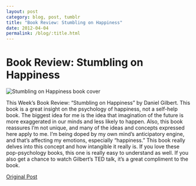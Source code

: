 ```yaml
---
layout: post
category: blog, post, tumblr
title: "Book Review: Stumbling on Happiness"
date: 2012-04-04
permalink: /blog/:title.html
---
```


# Book Review: Stumbling on Happiness

![Stumbling on Happiness book cover](http://68.media.tumblr.com/tumblr_m1h8q5pEzZ1qz81kho1_250.jpg)

This Week’s Book Review: “Stumbling on Happiness” by Daniel Gilbert. This book is a great insight on the psychology of happiness, not a self-help book. The biggest idea for me is the idea that imagination of the future is more exaggerated in our minds and less likely to happen. Also, this book reassures I’m not unique, and many of the ideas and concepts expressed here apply to me. I’m being doped by my own mind’s anticipatory engine, and that’s affecting my emotions, especially “happiness.” This book really delves into this concept and how intangible it really is. If you love these pop-psychology books, this one is really easy to understand as well. If you also get a chance to watch Gilbert’s TED talk, it’s a great compliment to the book.

[Original Post](http://jermspeaks.com/post/20472464561/this-weeks-book-review-stumbling-on-happiness)
